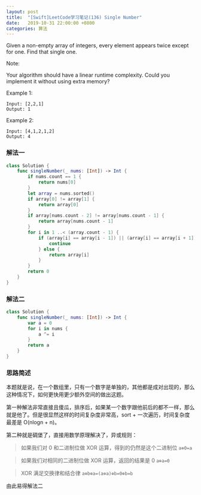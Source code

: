 ```yaml
---
layout: post
title:  "[Swift]LeetCode学习笔记(136) Single Number"
date:   2019-10-31 22:00:00 +0800
categories: 算法
---
```


Given a non-empty array of integers, every element appears twice except for one. Find that single one.

Note:

Your algorithm should have a linear runtime complexity. Could you implement it without using extra memory?

Example 1:

```
Input: [2,2,1]
Output: 1
```

Example 2:

```
Input: [4,1,2,1,2]
Output: 4
```

### 解法一

```swift
class Solution {
    func singleNumber(_ nums: [Int]) -> Int {
        if nums.count == 1 {
            return nums[0]
        }
        let array = nums.sorted()
        if array[0] != array[1] {
            return array[0]
        }
        if array[nums.count - 2] != array[nums.count - 1] {
            return array[nums.count - 1]
        }
        for i in 1 ..< (array.count - 1) {
            if (array[i] == array[i - 1]) || (array[i] == array[i + 1]) {
                continue
            } else {
                return array[i]
            }
        }
        return 0
    }
}
```


### 解法二

```swift
class Solution {
    func singleNumber(_ nums: [Int]) -> Int {
        var a = 0
        for i in nums {
            a ^= i
        }
        return a
    }
}
```

### 思路简述

本题就是说，在一个数组里，只有一个数字是单独的，其他都是成对出现的，那么这种情况下，如何更快用更少额外空间的做出这题。

第一种解法非常直接且傻瓜，排序后，如果某一个数字跟他前后的都不一样，那么就是他了。但是很显然这样的时间复杂度非常高，sort + 一次遍历，时间复杂度最差是 O(nlogn + n)。

第二种就是碉堡了，直接用数学原理解决了，异或规则：

> 如果我们对 0 和二进制位做 XOR 运算，得到的仍然是这个二进制位
`a⊕0=a`

> 如果我们对相同的二进制位做 XOR 运算，返回的结果是 0
`a⊕a=0`

> XOR 满足交换律和结合律
`a⊕b⊕a=(a⊕a)⊕b=0⊕b=b`

由此易得解法二

